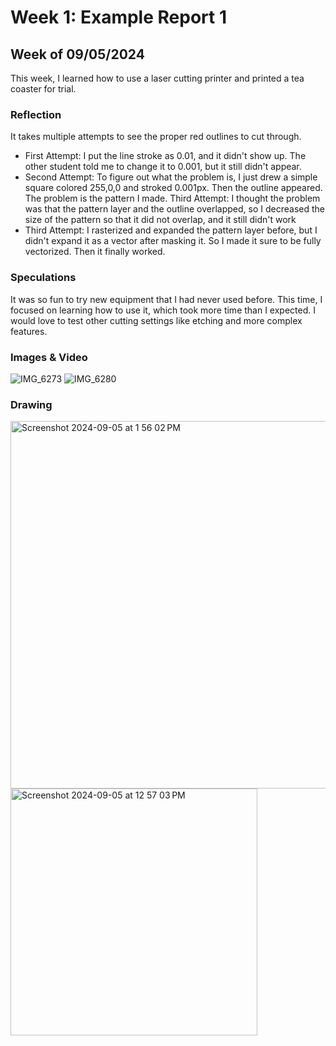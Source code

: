 # Week 1: Example Report 1

## Week of 09/05/2024

This week, I learned how to use a laser cutting printer and printed a tea coaster for trial.

### Reflection

It takes multiple attempts to see the proper red outlines to cut through.

- First Attempt: I put the line stroke as 0.01, and it didn't show up. The other student told me to change it to 0.001, but it still didn't appear.
- Second Attempt: To figure out what the problem is, I just drew a simple square colored 255,0,0 and stroked 0.001px. Then the outline appeared. The problem is the pattern I made.
Third Attempt: I thought the problem was that the pattern layer and the outline overlapped, so I decreased the size of the pattern so that it did not overlap, and it still didn't work
- Third Attempt: I rasterized and expanded the pattern layer before, but I didn't expand it as a vector after masking it. So I made it sure to be fully vectorized. Then it finally worked.

### Speculations

It was so fun to try new equipment that I had never used before. This time, I focused on learning how to use it, which took more time than I expected. I would love to test other cutting settings like etching and more complex features.

### Images & Video
![IMG_6273](https://github.com/user-attachments/assets/358bf897-2883-4a4f-a6fd-049908b7d7cf)
![IMG_6280](https://github.com/user-attachments/assets/e4662d84-3d25-4794-8ad5-92c845167b1d)



### Drawing
<img width="588" alt="Screenshot 2024-09-05 at 1 56 02 PM" src="https://github.com/user-attachments/assets/3f4bd015-692b-4d6c-831e-7734a5a8b35d">
<img width="395" alt="Screenshot 2024-09-05 at 12 57 03 PM" src="https://github.com/user-attachments/assets/26d23bf2-ddc0-4368-8c40-59adcf624d02">




